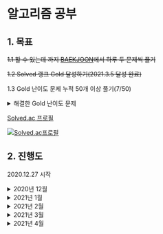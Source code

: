 # 알고리즘 공부

## 1. 목표

~~1.1 할 수 있는데 까지 [BAEKJOON](https://www.acmicpc.net/)에서 하루 두 문제씩 풀기~~

~~1.2 Solved 랭크 Gold 달성하기(2021.3.5 달성 완료)~~

1.3 Gold 난이도 문제 누적 50개 이상 풀기(7/50)

<details><summary>해결한 Gold 난이도 문제</summary>
<p>

|번호|문제이름|난이도|
|----:|----:|----:|
|1005|[ACM Craft](https://www.acmicpc.net/problem/1005)|Gold 3|
|1005|[내리막 길](https://www.acmicpc.net/problem/1520)|Gold 4|
|1005|[Contact](https://www.acmicpc.net/problem/1013)|Gold 5|
|1005|[보물섬](https://www.acmicpc.net/problem/2589)|Gold 5|
|1005|[탈출](https://www.acmicpc.net/problem/3055)|Gold 5|
|1005|[뱀](https://www.acmicpc.net/problem/3190)|Gold 5|
|1005|[로봇 청소기](https://www.acmicpc.net/problem/14503)|Gold 5|
</p>
</details>

[Solved.ac 프로필](https://solved.ac/profile/kjs3829)   

[![Solved.ac프로필](http://mazassumnida.wtf/api/generate_badge?boj=kjs3829)](https://solved.ac/kjs3829)

## 2. 진행도

2020.12.27 시작

<details><summary>2020년 12월</summary>
<p>
<!--2020 12-->

| Sun  | Mon  | Thu  | Wed  | Thu  |                                                          Fri | Sat                                                          |
| ----: | ----: | ----: | ----: | ----: | -----------------------------------------------------------: | ------------------------------------------------------------: |
|      |      | **1** | **2** | **3** | **4** | **5** |
| **6** | **7** | **8** | **9** | **10** | **11** | **12** |
| **13** | **14** | **15** | **16** | **17** | **18** | **19** |
| **20** | **21** | **22** |                                                **23** | **24** | **25** | **26** |
| **27**<br />[BOJ 1032](https://www.acmicpc.net/problem/1032) | **28**<br />[BOJ 1157](https://www.acmicpc.net/problem/1157)<br />[BOJ 1110](https://www.acmicpc.net/problem/1110) | **29**<br />[BOJ 1236](https://www.acmicpc.net/problem/1236)<br />[BOJ 1252](https://www.acmicpc.net/problem/1252) | **30**<br />[BOJ 1268](https://www.acmicpc.net/problem/1268)<br />[BOJ 1259](https://www.acmicpc.net/problem/1259) | **31**<br />[BOJ 1296](https://www.acmicpc.net/problem/1296)<br />[BOJ 1312](https://www.acmicpc.net/problem/1312) |  |  |



</p>
</details>

<details><summary>2021년 1월</summary>
<p>
<!--2021 1-->

| Sun  | Mon  | Thu  | Wed  | Thu  |                                                          Fri | Sat                                                          |
| ----: | ----: | ----: | ----: | ----: | -----------------------------------------------------------: | ------------------------------------------------------------: |
|      |      |      |      |      | **1**<br />[BOJ 1356](https://www.acmicpc.net/problem/1356)<br />[BOJ 1357](https://www.acmicpc.net/problem/1357) | **2**<br />[BOJ 1924](https://www.acmicpc.net/problem/1924)<br />[BOJ 1977](https://www.acmicpc.net/problem/1977) |
| **3**<br />[BOJ 1010](https://www.acmicpc.net/problem/1010)<br />[BOJ 1018](https://www.acmicpc.net/problem/1018) | **4**<br />[BOJ 1037](https://www.acmicpc.net/problem/1037)<br />[BOJ 1059](https://www.acmicpc.net/problem/1059) | **5**<br />[BOJ 1546](https://www.acmicpc.net/problem/1546)<br />[BOJ 1453](https://www.acmicpc.net/problem/1453) | **6**<br />[BOJ 4796](https://www.acmicpc.net/problem/4796)<br />[BOJ 1063](https://www.acmicpc.net/problem/1063) | **7**<br />[BOJ 4949](https://www.acmicpc.net/problem/4949)<br />[BOJ 1002](https://www.acmicpc.net/problem/1002) | **8**<br />[BOJ 2839](https://www.acmicpc.net/problem/2839)<br />[BOJ 4344](https://www.acmicpc.net/problem/4344) | **9**<br />[BOJ 1015](https://www.acmicpc.net/problem/1015)<br />[BOJ 1021](https://www.acmicpc.net/problem/1021) |
| **10** | **11**<br />[BOJ 2714](https://www.acmicpc.net/problem/2714)<br />[BOJ 2748](https://www.acmicpc.net/problem/2748) | **12**<br />[BOJ 1149](https://www.acmicpc.net/problem/1149)<br />[BOJ 1309](https://www.acmicpc.net/problem/1309) | **13**<br />[BOJ 2847](https://www.acmicpc.net/problem/2847)<br />[BOJ 2607](https://www.acmicpc.net/problem/2607) | **14**<br />[BOJ 1495](https://www.acmicpc.net/problem/1495)<br />[BOJ 1463](https://www.acmicpc.net/problem/1463) | **15**<br />[BOJ 1920](https://www.acmicpc.net/problem/1920)<br />[BOJ 3986](https://www.acmicpc.net/problem/3986) | **16**<br />[BOJ 1181](https://www.acmicpc.net/problem/1181)<br />[BOJ 1158](https://www.acmicpc.net/problem/1158) |
| **17**<br />[BOJ 1316](https://www.acmicpc.net/problem/1316)<br />[BOJ 1427](https://www.acmicpc.net/problem/1427) | **18**<br />[BOJ 1520](https://www.acmicpc.net/problem/1520)<br />[BOJ 1064](https://www.acmicpc.net/problem/1064) | **19**<br />[BOJ 1764](https://www.acmicpc.net/problem/1764)<br />[BOJ 1978](https://www.acmicpc.net/problem/1978) |                                                       **20** | **21**<br />[BOJ 1005](https://www.acmicpc.net/problem/1005)<br />[BOJ 1003](https://www.acmicpc.net/problem/1003) | **22**<br />[BOJ 10815](https://www.acmicpc.net/problem/10815)<br />[BOJ 10816](https://www.acmicpc.net/problem/10816) | **23**<br />[BOJ 1783](https://www.acmicpc.net/problem/1783)<br />[BOJ 1789](https://www.acmicpc.net/problem/1789) |
| **24**<br />[BOJ 1292](https://www.acmicpc.net/problem/1292)<br />[BOJ 2217](https://www.acmicpc.net/problem/2217) | **25**<br />[BOJ 1011](https://www.acmicpc.net/problem/1011)<br />[BOJ 1013](https://www.acmicpc.net/problem/1013) | **26**<br />[BOJ 1004](https://www.acmicpc.net/problem/1004)<br />[BOJ 1051](https://www.acmicpc.net/problem/1051) |                                                       **27**<br />[BOJ 1072](https://www.acmicpc.net/problem/1072)<br />[BOJ 1057](https://www.acmicpc.net/problem/1057) | **28**<br />[BOJ 1094](https://www.acmicpc.net/problem/1094)<br />[BOJ 1436](https://www.acmicpc.net/problem/1436) | **29**<br />[BOJ 1026](https://www.acmicpc.net/problem/1026)<br />[BOJ 1049](https://www.acmicpc.net/problem/1049) | **30**<br />[BOJ 1065](https://www.acmicpc.net/problem/1065)<br />[BOJ 1120](https://www.acmicpc.net/problem/1120) |
| **31**<br />[BOJ 1475](https://www.acmicpc.net/problem/1475)<br />[BOJ 1205](https://www.acmicpc.net/problem/1205) |  |  |                                                              |  |  |  |



</p>
</details>


<details><summary>2021년 2월</summary>
<p>
<!--2021 2-->

| Sun  | Mon  | Thu  | Wed  | Thu  |                                                          Fri | Sat                                                          |
| ----: | ----: | ----: | ----: | ----: | -----------------------------------------------------------: | ------------------------------------------------------------: |
|      | **1**<br />[BOJ 10773](https://www.acmicpc.net/problem/10773)<br />[BOJ 5525](https://www.acmicpc.net/problem/5525) | **2**<br />[BOJ 1012](https://www.acmicpc.net/problem/1012)<br />[BOJ 1260](https://www.acmicpc.net/problem/1260) | **3** | **4**<br />[BOJ 4963](https://www.acmicpc.net/problem/4963)<br />[BOJ 2644](https://www.acmicpc.net/problem/2644) | **5**<br />[BOJ 1439](https://www.acmicpc.net/problem/1439)<br />[BOJ 1145](https://www.acmicpc.net/problem/1145) | **6**<br />[BOJ 1676](https://www.acmicpc.net/problem/1676)<br />[BOJ 1449](https://www.acmicpc.net/problem/1449) |
| **7**<br />[BOJ 1302](https://www.acmicpc.net/problem/1302)<br />[BOJ 1476](https://www.acmicpc.net/problem/1476) | **8**<br />[BOJ 11660](https://www.acmicpc.net/problem/11660)<br />[BOJ 7569](https://www.acmicpc.net/problem/7569) | **9**<br />[BOJ 1074](https://www.acmicpc.net/problem/1074)<br />[BOJ 1389](https://www.acmicpc.net/problem/1389) | **10**<br />[BOJ 1969](https://www.acmicpc.net/problem/1969)<br />[BOJ 2563](https://www.acmicpc.net/problem/2563) | **11**<br />[BOJ 3085](https://www.acmicpc.net/problem/3085)<br />[BOJ 2164](https://www.acmicpc.net/problem/2164) | **12**<br />[BOJ 9012](https://www.acmicpc.net/problem/9012)<br />[BOJ 10866](https://www.acmicpc.net/problem/10866) | **13**<br />[BOJ 2822](https://www.acmicpc.net/problem/2822)<br />[BOJ 2503](https://www.acmicpc.net/problem/2503) |
| **14**<br />[BOJ 11656](https://www.acmicpc.net/problem/11656)<br />[BOJ 17219](https://www.acmicpc.net/problem/17219) | **15**<br />[BOJ 2597](https://www.acmicpc.net/problem/2597)<br />[BOJ 1541](https://www.acmicpc.net/problem/1541) | **16**<br />[BOJ 1874](https://www.acmicpc.net/problem/1874)<br />[BOJ 13305](https://www.acmicpc.net/problem/13305) | **17**<br />[BOJ 1654](https://www.acmicpc.net/problem/1654)<br />[BOJ 17390](https://www.acmicpc.net/problem/17390) | **18**<br />[BOJ 1940](https://www.acmicpc.net/problem/1940)<br />[BOJ 1406](https://www.acmicpc.net/problem/1406) | **19**<br />[BOJ 2108](https://www.acmicpc.net/problem/2108)<br />[BOJ 10825](https://www.acmicpc.net/problem/10825) | **20**<br />[BOJ 1699](https://www.acmicpc.net/problem/1699)<br />[BOJ 1904](https://www.acmicpc.net/problem/1904)|
| **21**<br />[BOJ 2941](https://www.acmicpc.net/problem/2941)<br />[BOJ 10974](https://www.acmicpc.net/problem/10974)| **22**<br />[BOJ 1929](https://www.acmicpc.net/problem/1929)<br />[BOJ 2512](https://www.acmicpc.net/problem/2512)| **23**<br />[BOJ 1912](https://www.acmicpc.net/problem/1912)<br />[BOJ 11048](https://www.acmicpc.net/problem/11048)| **24** | **25**<br />[BOJ 1182](https://www.acmicpc.net/problem/1182)<br />[BOJ 1912](https://www.acmicpc.net/problem/1912)<br />[BOJ 2606](https://www.acmicpc.net/problem/2606)| **26**<br />[BOJ 10157](https://www.acmicpc.net/problem/10157)<br />[BOJ 14889](https://www.acmicpc.net/problem/14889)| **27** |
| **28**<br />[BOJ 11724](https://www.acmicpc.net/problem/11724)<br />[BOJ 15988](https://www.acmicpc.net/problem/15988)|  |  |  |  |  |  |



</p>
</details>


<details><summary>2021년 3월</summary>
<p>
<!--2021 3-->

| Sun  | Mon  | Thu  | Wed  | Thu  | Fri  | Sat  |
| ----:| ----:| ----:| ----:| ----:| ----:| ----:|
|      | **1**<br />[BOJ 1269](https://www.acmicpc.net/problem/1269)<br />[BOJ 15663](https://www.acmicpc.net/problem/15663)| **2**<br />[BOJ 2579](https://www.acmicpc.net/problem/2579)<br />[BOJ 11726](https://www.acmicpc.net/problem/11726)| **3**<br />[BOJ 5397](https://www.acmicpc.net/problem/5397)<br />[BOJ 11399](https://www.acmicpc.net/problem/11399)| **4**<br />[BOJ 1535](https://www.acmicpc.net/problem/1535)<br />[BOJ 1931](https://www.acmicpc.net/problem/1931)| **5** | **6**<br />[BOJ 13241](https://www.acmicpc.net/problem/13241)<br />[BOJ 14425](https://www.acmicpc.net/problem/14425)|
| **7** | **8** | **9** | **10** | **11** | **12** | **13** |
| **14** | **15** | **16** | **17**<br />[BOJ 3190](https://www.acmicpc.net/problem/3190)<br />[BOJ 14503](https://www.acmicpc.net/problem/14503)| **18** | **19**<br />[BOJ 1697](https://www.acmicpc.net/problem/1697)<br />[BOJ 2589](https://www.acmicpc.net/problem/2589)| **20** |
| **21** | **22** | **23** |**24** | **25** | **26** | **27** |
| **28** | **29** | **30** | **31**|  |  |  |



</p>
</details>

<details><summary>2021년 4월</summary>
<p>
<!--2021 4-->

|    Sun |    Mon |    Thu |    Wed |    Thu |    Fri |    Sat |
| -----: | -----: | -----: | -----: | -----: | -----: | -----: |
|        |        |        |        |  **1** |  **2** |  **3** |
|  **4** |  **5** |  **6** |  **7** |  **8** |  **9**<br />[BOJ 3055](https://www.acmicpc.net/problem/3055)| **10** |
| **11** | **12** | **13** | **14** | **15** | **16** | **17** |
| **18** | **19** | **20** | **21** | **22** | **23** | **24** |
| **25** | **26** | **27** | **28** | **29** | **30** |        |





</p>
</details>


